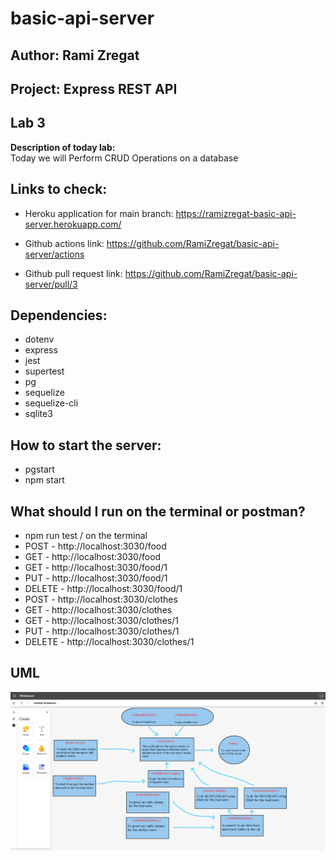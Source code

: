 # basic-api-server

## Author: Rami Zregat

## Project: Express REST API

## Lab 3

**Description of today lab:**   
Today we will Perform CRUD Operations on a database

## Links to check:  

- Heroku application for main branch: https://ramizregat-basic-api-server.herokuapp.com/

- Github actions link: https://github.com/RamiZregat/basic-api-server/actions

- Github pull request link: https://github.com/RamiZregat/basic-api-server/pull/3



## Dependencies:
- dotenv
- express
- jest
- supertest
- pg
- sequelize
- sequelize-cli
- sqlite3

## How to start the server:  
- pgstart
- npm start

## What should I run on the terminal or postman?
- npm run test / on the terminal
- POST - http://localhost:3030/food
- GET - http://localhost:3030/food
- GET - http://localhost:3030/food/1
- PUT - http://localhost:3030/food/1
- DELETE - http://localhost:3030/food/1
- POST - http://localhost:3030/clothes
- GET - http://localhost:3030/clothes
- GET - http://localhost:3030/clothes/1
- PUT - http://localhost:3030/clothes/1
- DELETE - http://localhost:3030/clothes/1



## UML

![](./UML-image/UML3.png)